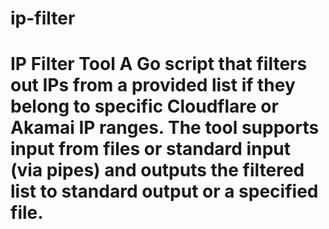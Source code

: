 # ip-filter
# IP Filter Tool  A Go script that filters out IPs from a provided list if they belong to specific Cloudflare or Akamai IP ranges. The tool supports input from files or standard input (via pipes) and outputs the filtered list to standard output or a specified file.

